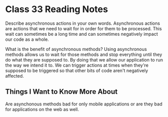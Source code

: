 # Class 33 Reading Notes

Describe asynchronous actions in your own words.
Asynchronous actions are actions that we need to wait for in order for them to be processed. This wait can sometimes be a long time and can sometimes negatively impact our code as a whole.

What is the benefit of asynchronous methods?
Using asynchronous methods allows us to wait for those methods and stop everything until they do what they are supposed to. By doing that we allow our application to run the way we intend it to. We can trigger actions at times when they're supposed to be triggered so that other bits of code aren't negatively affected.

## Things I Want to Know More About

Are asynchonous methods bad for only mobile applications or are they bad for applications on the web as well.
